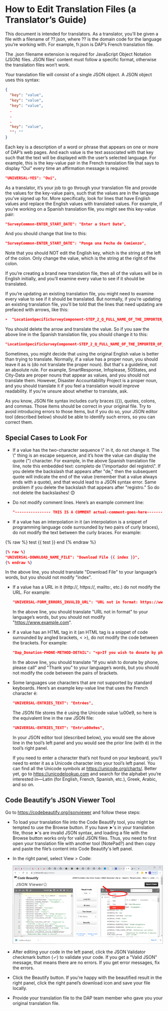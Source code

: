 # How to Edit Translation Files (a Translator’s Guide)

This document is intended for translators. As a translator, you’ll be given a file with a filename of ??.json, where ?? is the domain code for the language you’re working with. For example, fr.json is DAP’s French translation file.

The .json filename extension is required for JavaScript Object Notation (JSON) files. JSON files’ content must follow a specific format, otherwise the translation files won’t work.

Your translation file will consist of a single JSON object. A JSON object uses this syntax:
```json
{
  "key": "value",
  "key": "value",
  "key": "value",
  .
  .
  .
  "key": "value",
  "": ""
}  
```
Each key is a description of a word or phrase that appears on one or more of DAP’s web pages. And each value is the text associated with that key such that the text will be displayed with the user’s selected language. For example, this is the key-value pair in the French translation file that says to display “Oui” every time an affirmation message is required:
```json
"UNIVERSAL-YES": "Oui",
```
As a translator, it’s your job to go through your translation file and provide the values for the key-value pairs, such that the values are in the language you’ve signed up for. More specifically, look for lines that have English values and replace the English values with translated values. For example, if you’re working on a Spanish translation file, you might see this key-value pair:
```json
"SurveyCommon-ENTER_START_DATE": "Enter a Start Date",
```
And you should change that line to this:
```json
"SurveyCommon-ENTER_START_DATE": "Ponga una Fecha de Comienzo",
```
Note that you should NOT edit the English key, which is the string at the left of the colon. Only change the value, which is the string at the right of the colon.

If you’re creating a brand new translation file, then all of the values will be in English initially, and you’ll examine every value to see if it should be translated.

If you’re updating an existing translation file, you might need to examine every value to see if it should be translated. But normally, if you’re updating an existing translation file, you’ll be told that the lines that need updating are prefaced with arrows, like this:
```json
➤  "LocationSpecificSurveyComponent-STEP_2_Q_FULL_NAME_OF_THE_IMPORTER_OF_GOODS": "Please list the full name of the \"Importer of Record\" ",
```
You should delete the arrow and translate the value. So if you saw the above line in the Spanish translation file, you should change it to this:
```json
"LocationSpecificSurveyComponent-STEP_2_Q_FULL_NAME_OF_THE_IMPORTER_OF_GOODS": "Por favor, lista el nombre completo de \"importador del registro\" ",
```
Sometimes, you might decide that using the original English value is better than trying to translate. Normally, if a value has a proper noun, you should leave it as is (do not translate the proper noun). But that's a guideline, not an absolute rule. For example, SmartResponse, Infoplease, 50States, and City-Data are proper nouns that appear as values, and you should not translate them. However, Disaster Accountability Project is a proper noun, and you should translate it if you feel a translation would improve readability. If you're unsure about whether to translate, ask.

As you know, JSON file syntax includes curly braces (\{\}), quotes, colons, and commas. Those items should be correct in your original file. Try to avoid introducing errors to those items, but if you do so, your JSON editor tool (described below) should be able to identify such errors, so you can correct them.


## Special Cases to Look For

- If a value has the two-character sequence \\" in it, do not change it. The \\" thing is an escape sequence, and it’s how the value can display the quote (") character. For example, in the above Spanish translation file line, note this embedded text: completo de \\"importador del registro\\". If you delete the backslash that appears after "de," then the subsequent quote will indicate the end of the value (remember that a value always ends with a quote), and that would lead to a JSON syntax error. Same problem if you delete the backslash that appears after "registro." So do not delete the backslashes! 😊

- Do not modify comment lines. Here’s an example comment line:
  ```json
  "---------------- THIS IS A COMMENT actual-comment-goes-here--------": "",
  ```

- If a value has an interpolation in it (an interpolation is a snippet of programming language code surrounded by two pairs of curly braces), do not modify the text between the curly braces. For example:

{% raw %}
test {{ test }} end
{% endraw %}
  ```json
{% raw %}
  "UNIVERSAL-DOWNLOAD_NAME_FILE": "Download File {{ index }}",
{% endraw %}
  ```

  In the above line, you should translate "Download File" to your language’s words, but you should not modify "index".

- If a value has a URL in it (http://, https://, mailto:, etc.) do not modify the URL. For example:
  ```json
  "UNIVERSAL-FORM_ERRORS_INVALID_URL": "URL not in format: https://www.example.com/",
  ```
  In the above line, you should translate "URL not in format" to your language’s words, but you should not modify "https://www.example.com".

- If a value has an HTML tag in it (an HTML tag is a snippet of code surrounded by angled brackets, < >), do not modify the code between the brackets. For example:
  ```json
  "Dap_Donation-PHONE-METHOD-DETAIL": "<p>If you wish to donate by phone, please call <a class=\"sr-bold black-text\" href=\"tel:12025563023\">202-556-3023</a>.</p><p>Thank you!</p>",
  ```
  In the above line, you should translate "If you wish to donate by phone, please call" and "Thank you" to your language’s words, but you should not modify the code between the pairs of brackets.

- Some languages use characters that are not supported by standard keyboards. Here’s an example key-value line that uses the French character é:
  ```json
  "UNIVERSAL-ENTRIES_TEXT": "Entrées",
  ```
  The JSON file stores the é using the Unicode value \u00e9, so here is the equivalent line in the raw JSON file:
  ```json
  "UNIVERSAL-ENTRIES_TEXT": "Entr\u00e9es",
  ```
  In your JSON editor tool (described below), you would see the above line in the tool’s left panel and you would see the prior line (with é) in the tool’s right panel.

  If you need to enter a character that’s not found on your keyboard, you’ll need to enter it as a Unicode character into your tool’s left panel. You can find all the Unicode symbols at https://unicode.org/charts/. Better yet, go to https://unicodelookup.com and search for the alphabet you’re interested in—Latin (for English, French, Spanish, etc.), Greek, Arabic, and so on.


## Code Beautify’s JSON Viewer Tool

Go to https://codebeautify.org/jsonviewer and follow these steps:
- To load your translation file into the Code Beautify tool, you might be tempted to use the Browse button. If you have ➤'s in your translation file, those ➤'s are invalid JSON syntax, and loading a file with the Browse button works only for valid JSON files. Thus, you need to first open your translation file with another tool (NotePad?) and then copy and paste the file’s content into Code Beautify's left panel.
- In the right panel, select View > Code:

  ![Code Beautify](codeBeautify.png)

- After editing your code in the left panel, click the JSON Validator checkmark button (✓) to validate your code.
  If you get a “Valid JSON” message, that means there are no errors.
  If you get error messages, fix the errors.
- Click the Beautify button. If you’re happy with the beautified result in the right panel, click the right panel’s download icon and save your file locally.
- Provide your translation file to the DAP team member who gave you your original translation file.
